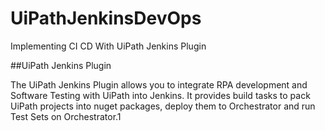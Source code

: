 # UiPathJenkinsDevOps
Implementing CI CD With UiPath Jenkins Plugin


##UiPath Jenkins Plugin

The UiPath Jenkins Plugin allows you to integrate RPA development and Software Testing with UiPath into Jenkins.
It provides build tasks to pack UiPath projects into nuget packages, deploy them to Orchestrator and run Test Sets on Orchestrator.1

